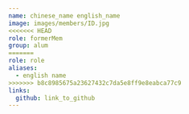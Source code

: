 ```yaml
---
name: chinese_name english_name 
image: images/members/ID.jpg 
<<<<<<< HEAD
role: formerMem
group: alum
=======
role: role
aliases:
  - english name
>>>>>>> b8c8985675a23627432c7da5e8ff9e8eabca77c9
links:
  github: link_to_github 
---
```

